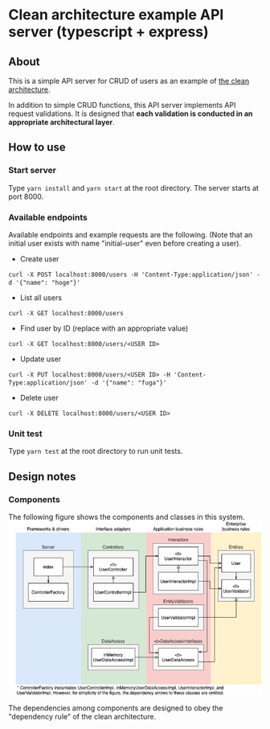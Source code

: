 # Clean architecture example API server (typescript + express)

## About
This is a simple API server for CRUD of users
as an example of [the clean architecture](https://blog.cleancoder.com/uncle-bob/2012/08/13/the-clean-architecture.html).

In addition to simple CRUD functions, this API server implements API request validations.
It is designed that **each validation is conducted in an appropriate architectural layer**.

## How to use

### Start server
Type `yarn install` and `yarn start` at the root directory.
The server starts at port 8000.

### Available endpoints
Available endpoints and example requests are the following. (Note that an initial user exists with name "initial-user" even before creating a user).
* Create user
```
curl -X POST localhost:8000/users -H 'Content-Type:application/json' -d '{"name": "hoge"}'
```
* List all users
```
curl -X GET localhost:8000/users
```
* Find user by ID (replace <USER ID> with an appropriate value)
```
curl -X GET localhost:8000/users/<USER ID>
```
* Update user
```
curl -X PUT localhost:8000/users/<USER ID> -H 'Content-Type:application/json' -d '{"name": "fuga"}'
```
* Delete user
```
curl -X DELETE localhost:8000/users/<USER ID>
```

### Unit test
Type `yarn test` at the root directory to run unit tests.

## Design notes
### Components
The following figure shows the components and classes in this system.
![](./img/components.png)

The dependencies among components are designed to obey the "dependency rule" of the clean architecture.
